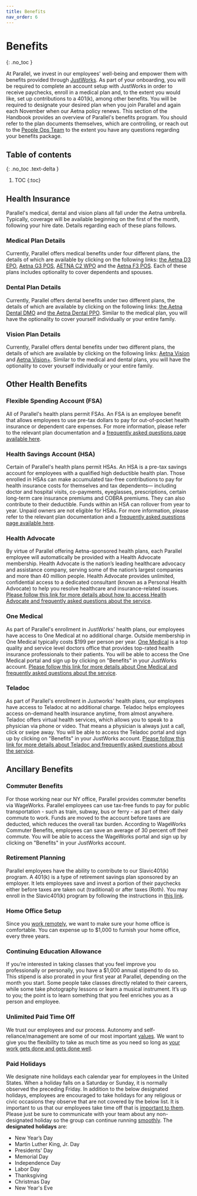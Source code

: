```yaml
---
title: Benefits
nav_order: 6
---
```

# Benefits
{: .no_toc }

At Parallel, we invest in our employees' well-being and empower them with benefits provided through [JustWorks](https://secure.justworks.com/benefits/company_benefits_overviews/7b44def0-2f3e-437b-bc6b-fb31f5dc464f/show). As part of your onboarding, you will be required to complete an account setup with JustWorks in order to receive paychecks, enroll in a medical plan and, to the extent you would like, set up contributions to a 401(k), among other benefits. You will be required to designate your desired plan when you join Parallel and again each November when our Aetna policy renews. This section of the Handbook provides an overview of Parallel's benefits program. You should refer to the plan documents themselves, which are controlling, or reach out to the [People Ops Team](mailto:people@parallelmarkets.com) to the extent you have any questions regarding your benefits package.

## Table of contents
{: .no_toc .text-delta }

1. TOC
{:toc}

## Health Insurance
Parallel's medical, dental and vision plans all fall under the Aetna umbrella. Typically, coverage will be available beginning on the first of the month, following your hire date. Details regarding each of these plans follows.

### Medical Plan Details
Currently, Parallel offers medical benefits under four different plans, the details of which are available by clicking on the following links: [the Aetna D3 EPO](https://secure.justworks.com/insurance_policy_document/plan-details/2019-2020-aetna-justworks-medical-d3-plan-details), [Aetna G3 POS](https://secure.justworks.com/insurance_policy_document/plan-details/2019-2020-aetna-justworks-medical-g3-plan-details), [AETNA C2 WPO](https://secure.justworks.com/insurance_policy_document/plan-details/2019-2020-aetna-justworks-medical-c2-plan-details) and the [Aetna F3 POS](https://secure.justworks.com/insurance_policy_document/plan-details/2019-2020-aetna-justworks-medical-f3-plan-details). Each of these plans includes optionality to cover dependents and spouses. 

### Dental Plan Details
Currently, Parallel offers dental benefits under two different plans, the details of which are available by clicking on the following links: [the Aetna Dental DMO](https://secure.justworks.com/insurance_policy_document/plan-details/2019-2020-aetna-justworks-dental-dmo-plan-details) and [the Aetna Dental PPO](https://secure.justworks.com/insurance_policy_document/plan-details/2019-2020-aetna-justworks-dental-ppo-plan-details). Similar to the medical plan, you will have the optionality to cover yourself individually or your entire family. 

### Vision Plan Details
Currently, Parallel offers dental benefits under two different plans, the details of which are available by clicking on the following links: [Aetna Vision](https://secure.justworks.com/insurance_policy_document/plan-details/2019-2020-aetna-justworks-vision-plan-details) and [Aetna Vision+](https://secure.justworks.com/insurance_policy_document/plan-details/2019-2020-aetna-justworks-vision-plus-plan-details). Similar to the medical and dental plans, you will have the optionality to cover yourself individually or your entire family.

## Other Health Benefits
### Flexible Spending Account (FSA)
All of Parallel's health plans permit FSAs. An FSA is an employee benefit that allows employees to use pre-tax dollars to pay for out-of-pocket health insurance or dependent care expenses. For more information, please refer to the relevant plan documentation and a [frequently asked questions page available here](https://help.justworks.com/hc/en-us/articles/360004481412-Flexible-Spending-Accounts-FSA-). 

### Health Savings Account (HSA)
Certain of Parallel's health plans permit HSAs. An HSA is a pre-tax savings account for employees with a qualified high deductible health plan. Those enrolled in HSAs can make accumulated tax-free contributions to pay for health insurance costs for themselves and tax dependents— including doctor and hospital visits, co-payments, eyeglasses, prescriptions, certain long-term care insurance premiums and COBRA premiums. They can also contribute to their deductible. Funds within an HSA can rollover from year to year. Unpaid owners are not eligible for HSAs. For more information, please refer to the relevant plan documentation and a [frequently asked questions page available here](https://help.justworks.com/hc/en-us/articles/360004530431-Health-Savings-Account-HSA-).

### Health Advocate
By virtue of Parallel offering Aetna-sponsored health plans, each Parallel employee will automatically be provided with a Health Advocate membership. Health Advocate is the nation’s leading healthcare advocacy and assistance company, serving some of the nation’s largest companies and more than 40 million people. Health Advocate provides unlimited, confidential access to a dedicated consultant (known as a Personal Health Advocate) to help you resolve healthcare and insurance-related issues. [Please follow this link for more details about how to access Health Advocate and frequently asked questions about the service](https://help.justworks.com/hc/en-us/articles/360004530211-Health-Advocate-FAQs).

### One Medical
As part of Parallel's enrollment in JustWorks' health plans, our employees have access to One Medical at no additional charge. Outside membership in One Medical typically costs $199 per person per year. [One Medical](https://www.onemedical.com/) is a top quality and service level doctors office that provides top-rated health insurance professionals to their patients. You will be able to access the One Medical portal and sign up by clicking on "Benefits" in your JustWorks account. [Please follow this link for more details about One Medical and frequently asked questions about the service](https://help.justworks.com/hc/en-us/articles/360004480992-One-Medicalhttps://help.justworks.com/hc/en-us/articles/360004480992-One-Medical).

### Teladoc
As part of Parallel's enrollment in Justworks' health plans, our employees have access to Teladoc at no additional charge. Teladoc helps employees access on-demand health insurance anytime, from almost anywhere. Teladoc offers virtual health services, which allows you to speak to a physician via phone or video. That means a physician is always just a call, click or swipe away. You will be able to access the Teladoc portal and sign up by clicking on "Benefits" in your JustWorks account. [Please follow this link for more details about Teladoc and frequently asked questions about the service](https://help.justworks.com/hc/en-us/articles/360004530231-Teladoc).

## Ancillary Benefits
### Commuter Benefits
For those working near our NY office, Parallel provides commuter benefits via WageWorks. Parallel employees can use tax-free funds to pay for public transportation - such as train, subway, bus or ferry - as part of their daily commute to work. Funds are moved to the account before taxes are deducted, which reduces the overall tax burden. According to WageWorks Commuter Benefits, employees can save an average of 30 percent off their commute. You will be able to access the WageWorks portal and sign up by clicking on "Benefits" in your JustWorks account.

### Retirement Planning
Parallel employees have the ability to contribute to our Slavic401(k) program. A 401(k) is a type of retirement savings plan sponsored by an employer. It lets employees save and invest a portion of their paychecks either before taxes are taken out (traditional) or after taxes (Roth). You may enroll in the Slavic401(k) program by following the instructions in [this link](https://help.justworks.com/hc/en-us/articles/360004530251-401-k-).

### Home Office Setup
Since you [work remotely](../work/index.md), we want to make sure your home office is comfortable. You can expense up to $1,000 to furnish your home office, every three years.

### Continuing Education Allowance
If you’re interested in taking classes that you feel improve you professionally or personally, you have a $1,000 annual stipend to do so. This stipend is also prorated in your first year at Parallel, depending on the month you start. Some people take classes directly related to their careers, while some take photography lessons or learn a musical instrument. It’s up to you; the point is to learn something that you feel enriches you as a person and employee.

### Unlimited Paid Time Off
We trust our employees and our process. Autonomy and self-reliance/management are some of our most important [values](../values/index.md/#agency-raised_hands). We want to give you the flexibility to take as much time as you need so long as [your work gets done and gets done well](../values/index.md/#focus-on-outcomes-trophy).

### Paid Holidays
We designate nine holidays each calendar year for employees in the United States. When a holiday falls on a Saturday or Sunday, it is normally  observed the preceding Friday. In addition to the below designated holidays, employees are encouraged to take holidays for any religious or civic occasions they observe that are not covered by the below list. It is important to us that our employees take time off that is [important to them](../values/index.md/#agency-raised_hands). Please just be sure to communicate with your team about any non-designated holiday so the group can continue running [smoothly](../values/index.md/#efficiency-runner). The **designated holidays** are:

* New Year’s Day
* Martin Luther King, Jr. Day 
* Presidents' Day
* Memorial Day 
* Independence Day 
* Labor Day 
* Thanksgiving 
* Christmas Day
* New Year's Eve
